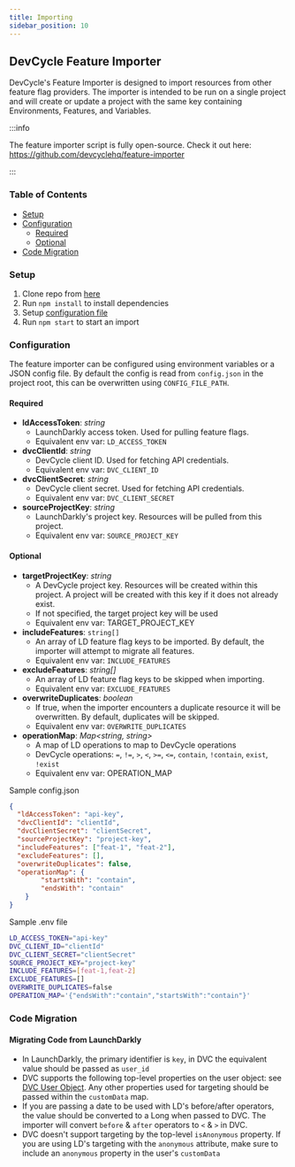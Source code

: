 ```yaml
---
title: Importing
sidebar_position: 10
---
```


## DevCycle Feature Importer

DevCycle's Feature Importer is designed to import resources from other feature flag providers. The importer is intended to be run on a single project and will create or update a project with the same key containing Environments, Features, and Variables. 

:::info

The feature importer script is fully open-source. Check it out here: https://github.com/devcyclehq/feature-importer

:::

### Table of Contents
- [Setup](#setup)
- [Configuration](#configuration)
  - [Required](#required)
  - [Optional](#optional)
- [Code Migration](#code-migration)

### Setup
1. Clone repo from [here](https://github.com/devcyclehq/feature-importer)
2. Run `npm install` to install dependencies
3. Setup [configuration file](#configuration)
4. Run `npm start` to start an import
  
### Configuration
The feature importer can be configured using environment variables or a JSON config file. 
By default the config is read from `config.json` in the project root, this can be overwritten using `CONFIG_FILE_PATH`.

#### Required

- **ldAccessToken**: *string*
  - LaunchDarkly access token. Used for pulling feature flags.
  - Equivalent env var: `LD_ACCESS_TOKEN`
- **dvcClientId**: *string*
  - DevCycle client ID. Used for fetching API credentials.
  - Equivalent env var: `DVC_CLIENT_ID`
- **dvcClientSecret**: *string*
  - DevCycle client secret. Used for fetching API credentials.
  - Equivalent env var: `DVC_CLIENT_SECRET`
- **sourceProjectKey**: *string*
  - LaunchDarkly's project key. Resources will be pulled from this project.
  - Equivalent env var: `SOURCE_PROJECT_KEY`

#### Optional
- **targetProjectKey**: *string*
  - A DevCycle project key. Resources will be created within this project. A project will be created with this key if it does not already exist.
  - If not specified, the target project key will be used
  - Equivalent env var: TARGET_PROJECT_KEY
- **includeFeatures**: `string[]`
  - An array of LD feature flag keys to be imported. By default, the importer will attempt to migrate all features.
  - Equivalent env var: `INCLUDE_FEATURES`
- **excludeFeatures**: *string[]*
  - An array of LD feature flag keys to be skipped when importing.
  - Equivalent env var: `EXCLUDE_FEATURES`
- **overwriteDuplicates**: *boolean*
  - If true, when the importer encounters a duplicate resource it will be overwritten. By default, duplicates will be skipped.
  - Equivalent env var: `OVERWRITE_DUPLICATES`
- **operationMap**: *Map<string, string>*
  - A map of LD operations to map to DevCycle operations
  - DevCycle operations: `=`, `!=`, `>`, `<`, `>=`, `<=`, `contain`, `!contain`, `exist`, `!exist`
  - Equivalent env var: OPERATION_MAP

Sample config.json

```json
{
  "ldAccessToken": "api-key",
  "dvcClientId": "clientId",
  "dvcClientSecret": "clientSecret",
  "sourceProjectKey": "project-key",
  "includeFeatures": ["feat-1", "feat-2"],
  "excludeFeatures": [],
  "overwriteDuplicates": false,
  "operationMap": {
		"startsWith": "contain",
		"endsWith": "contain"
	}
}
```

Sample .env file

```bash
LD_ACCESS_TOKEN="api-key"
DVC_CLIENT_ID="clientId"
DVC_CLIENT_SECRET="clientSecret"
SOURCE_PROJECT_KEY="project-key"
INCLUDE_FEATURES=[feat-1,feat-2]
EXCLUDE_FEATURES=[]
OVERWRITE_DUPLICATES=false
OPERATION_MAP='{"endsWith":"contain","startsWith":"contain"}'
```

### Code Migration

#### Migrating Code from LaunchDarkly
- In LaunchDarkly, the primary identifier is `key`, in DVC the equivalent value should be passed as `user_id`
- DVC supports the following top-level properties on the user object: see [DVC User Object](/sdk/client-side-sdks/javascript/javascript-gettingstarted#dvc-user-object).
  Any other properties used for targeting should be passed within the `customData` map.
- If you are passing a date to be used with LD's before/after operators, the value should be converted to a Long when passed to DVC. The importer will convert `before` & `after` operators to `<` & `>` in DVC.
- DVC doesn't support targeting by the top-level `isAnonymous` property. If you are using LD's targeting with the `anonymous` attribute, make sure to include an `anonymous` property in the user's `customData`